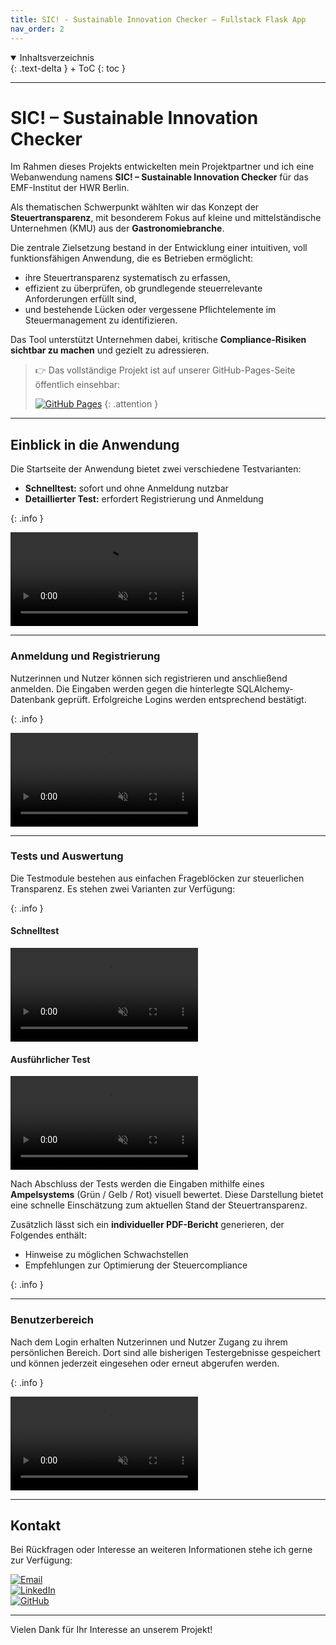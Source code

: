 ```yaml
---
title: SIC! - Sustainable Innovation Checker – Fullstack Flask App
nav_order: 2
---
```


<details open markdown="block">
{: .text-delta }
<summary>Inhaltsverzeichnis</summary>
+ ToC
{: toc }
</details>

---

# SIC! – Sustainable Innovation Checker

Im Rahmen dieses Projekts entwickelten mein Projektpartner und ich eine Webanwendung namens **SIC! – Sustainable Innovation Checker** für das EMF-Institut der HWR Berlin.

Als thematischen Schwerpunkt wählten wir das Konzept der **Steuertransparenz**, mit besonderem Fokus auf kleine und mittelständische Unternehmen (KMU) aus der **Gastronomiebranche**.

Die zentrale Zielsetzung bestand in der Entwicklung einer intuitiven, voll funktionsfähigen Anwendung, die es Betrieben ermöglicht:

- ihre Steuertransparenz systematisch zu erfassen,
- effizient zu überprüfen, ob grundlegende steuerrelevante Anforderungen erfüllt sind,
- und bestehende Lücken oder vergessene Pflichtelemente im Steuermanagement zu identifizieren.

Das Tool unterstützt Unternehmen dabei, kritische **Compliance-Risiken sichtbar zu machen** und gezielt zu adressieren.

> 👉 Das vollständige Projekt ist auf unserer GitHub-Pages-Seite öffentlich einsehbar:
>
> [![GitHub Pages](https://img.shields.io/badge/-GitHub%20Pages-181717?style=for-the-badge&logo=github&logoColor=white)](https://nayon0505.github.io/SIC-Projekt/)
{: .attention }

---

## Einblick in die Anwendung

Die Startseite der Anwendung bietet zwei verschiedene Testvarianten:

- **Schnelltest:** sofort und ohne Anmeldung nutzbar  
- **Detaillierter Test:** erfordert Registrierung und Anmeldung

{: .info }

<video 
  src="{{'/assets/videos/startseitesic.mp4' | relative_url }}" 
  autoplay 
  loop 
  muted 
  playsinline 
  controls
  style="max-width: 100%; height: auto;">
  Ihr Browser unterstützt das Video-Tag nicht.
</video>



---

### Anmeldung und Registrierung

Nutzerinnen und Nutzer können sich registrieren und anschließend anmelden. Die Eingaben werden gegen die hinterlegte SQLAlchemy-Datenbank geprüft. Erfolgreiche Logins werden entsprechend bestätigt.

{: .info }

<video 
  src="{{ '/assets/videos/loginsic.mp4' | relative_url }}" 
  autoplay 
  loop 
  muted 
  playsinline 
  controls
  style="max-width: 100%; height: auto;">
  Ihr Browser unterstützt das Video-Tag nicht.
</video>

---


### Tests und Auswertung

Die Testmodule bestehen aus einfachen Frageblöcken zur steuerlichen Transparenz. Es stehen zwei Varianten zur Verfügung:

{: .info }

#### Schnelltest

<video 
  src="{{ '/assets/videos/schnelltestsic.mp4' | relative_url }}" 
  autoplay 
  loop 
  muted 
  playsinline 
  controls
  style="max-width: 100%; height: auto;">
  Ihr Browser unterstützt das Video-Tag nicht.
</video>

#### Ausführlicher Test

<video 
  src="{{ '/assets/videos/detailtestsic.mp4' | relative_url }}" 
  autoplay 
  loop 
  muted 
  playsinline 
  controls
  style="max-width: 100%; height: auto;">
  Ihr Browser unterstützt das Video-Tag nicht.
</video>

Nach Abschluss der Tests werden die Eingaben mithilfe eines **Ampelsystems** (Grün / Gelb / Rot) visuell bewertet. Diese Darstellung bietet eine schnelle Einschätzung zum aktuellen Stand der Steuertransparenz.

Zusätzlich lässt sich ein **individueller PDF-Bericht** generieren, der Folgendes enthält:

- Hinweise zu möglichen Schwachstellen
- Empfehlungen zur Optimierung der Steuercompliance

{: .info }

---


### Benutzerbereich

Nach dem Login erhalten Nutzerinnen und Nutzer Zugang zu ihrem persönlichen Bereich. Dort sind alle bisherigen Testergebnisse gespeichert und können jederzeit eingesehen oder erneut abgerufen werden.

{: .info }

<video 
  src="{{ '/assets/videos/meinbereichsic.mp4' | relative_url }}" 
  autoplay 
  loop 
  muted 
  playsinline 
  controls
  style="max-width: 100%; height: auto;">
  Ihr Browser unterstützt das Video-Tag nicht.
</video>

---

## Kontakt

Bei Rückfragen oder Interesse an weiteren Informationen stehe ich gerne zur Verfügung:

[![Email](https://img.shields.io/badge/-lenz.nayon@gmail.com-EA4335?style=for-the-badge&logo=gmail&logoColor=white)](mailto:lenz.nayon@gmail.com)  
[![LinkedIn](https://img.shields.io/badge/-Nayon%20Lenz%20-0A66C2?style=for-the-badge&logo=linkedin&logoColor=white)](https://www.linkedin.com/in/nayon-lenz-92792530b)  
[![GitHub](https://img.shields.io/badge/-@Nayon0505-181717?style=for-the-badge&logo=github&logoColor=white)](https://github.com/Nayon0505)

---

Vielen Dank für Ihr Interesse an unserem Projekt!
